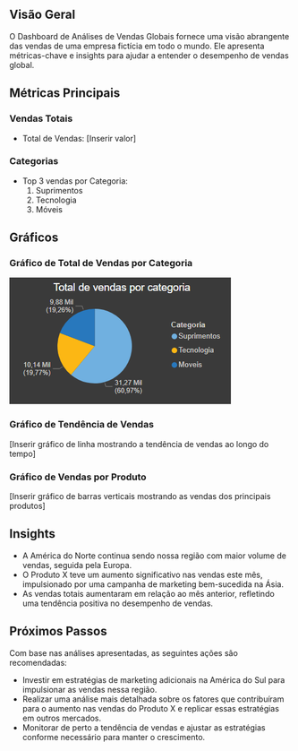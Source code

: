 ## Visão Geral

O Dashboard de Análises de Vendas Globais fornece uma visão abrangente das vendas de uma empresa fictícia em todo o mundo. Ele apresenta métricas-chave e insights para ajudar a entender o desempenho de vendas global.

## Métricas Principais

### Vendas Totais

- Total de Vendas: [Inserir valor]


### Categorias

- Top 3 vendas por Categoria:
  1. Suprimentos
  2. Tecnologia
  3. Móveis

## Gráficos

### Gráfico de Total de Vendas por Categoria

![Gráfico de Pizza](https://github.com/FVSSANTOS/imagens/blob/main/image.png)

### Gráfico de Tendência de Vendas

[Inserir gráfico de linha mostrando a tendência de vendas ao longo do tempo]

### Gráfico de Vendas por Produto

[Inserir gráfico de barras verticais mostrando as vendas dos principais produtos]

## Insights

- A América do Norte continua sendo nossa região com maior volume de vendas, seguida pela Europa.
- O Produto X teve um aumento significativo nas vendas este mês, impulsionado por uma campanha de marketing bem-sucedida na Ásia.
- As vendas totais aumentaram em relação ao mês anterior, refletindo uma tendência positiva no desempenho de vendas.

## Próximos Passos

Com base nas análises apresentadas, as seguintes ações são recomendadas:

- Investir em estratégias de marketing adicionais na América do Sul para impulsionar as vendas nessa região.
- Realizar uma análise mais detalhada sobre os fatores que contribuíram para o aumento nas vendas do Produto X e replicar essas estratégias em outros mercados.
- Monitorar de perto a tendência de vendas e ajustar as estratégias conforme necessário para manter o crescimento.

